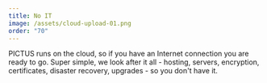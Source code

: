 ```yaml
---
title: No IT
image: /assets/cloud-upload-01.png
order: "70"
---
```

PICTUS runs on the cloud, so if you have an Internet connection you are ready to go. Super simple, we look after it all - hosting, servers, encryption, certificates, disaster recovery, upgrades - so you don't have it.
